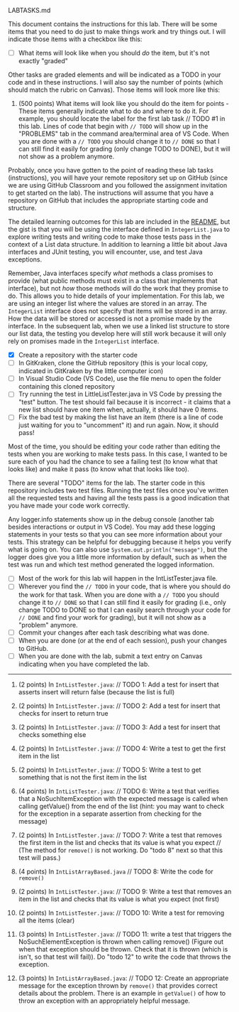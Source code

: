 LABTASKS.md

This document contains the instructions for this lab. There will be some items that you need to do just to make things work and try things out. I will indicate those items with a checkbox like this:
- [ ] What items will look like when you should *do* the item, but it's not exactly "graded"

Other tasks are graded elements and will be indicated as a TODO in your code and in these instructions. I will also say the number of points (which should match the rubric on Canvas). Those items will look more like this:
1. (500 points) What items will look like you should do the item for points - These items generally indicate what to do and where to do it. For example, you should locate the label for the first lab task // TODO #1 in this lab. Lines of code that begin with `// TODO` will show up in the "PROBLEMS" tab in the command area/terminal area of VS Code. When you are done with a `// TODO` you should change it to `// DONE` so that I can still find it easily for grading (only change TODO to DONE), but it will not show as a problem anymore.

Probably, once you have gotten to the point of reading these lab tasks (instructions), you will have your remote repository set up on GitHub (since we are using GitHub Classroom and you followed the assignment invitation to get started on the lab). The instructions will assume that you have a repository on GitHub that includes the appropriate starting code and structure.

The detailed learning outcomes for this lab are included in the [README](README.md), but the gist is that you will be using the interface defined in `IntegerList.java` to explore writing tests and writing code to make those tests pass in the context of a List data structure. In addition to learning a little bit about Java interfaces and JUnit testing, you will encounter, use, and test Java exceptions.

Remember, Java interfaces specify *what* methods a class promises to provide (what public methods must exist in a class that implements that interface), but not *how* those methods will do the work that they promise to do. This allows you to hide details of your implementation. For this lab, we are using an integer list where the values are stored in an array. The `IntegerList` interface does not specify that items will be stored in an array. How the data will be stored or accessed is not a promise made by the interface. In the subsequent lab, when we use a linked list structure to store our list data, the testing you develop here will still work because it will only rely on promises made in the `IntegerList` interface.

- [x] Create a repository with the starter code
- [ ] In GitKraken, clone the GitHub repository (this is your local copy, indicated in GitKraken by the little computer icon)
- [ ] In Visual Studio Code (VS Code), use the file menu to open the folder containing this cloned repository
- [ ] Try running the test in LittleListTester.java in VS Code by pressing the "test" button. The test should fail because it is incorrect - it claims that a new list should have one item when, actually, it should have 0 items. 
- [ ] Fix the bad test by making the list have an item (there is a line of code just waiting for you to "uncomment" it) and run again. Now, it should pass! 

Most of the time, you should be editing your code rather than editing the tests when you are working to make tests pass. In this case, I wanted to be sure each of you had the chance to see a failing test (to know what that looks like) and make it pass (to know what that looks like too).

There are several "TODO" items for the lab. The starter code in this repository includes two test files. Running the test files once you've written all the requested tests and having all the tests pass is a good indication that you have made your code work correctly.

Any logger.info statements show up in the debug console (another tab besides interactions or output in VS Code). You may add these logging statements in your tests so that you can see more information about your tests. This strategy can be helpful for debugging because it helps you verify what is going on. You can also use `System.out.println("message")`, but the logger does give you a little more information by default, such as when the test was run and which test method generated the logged information.

- [ ] Most of the work for this lab will happen in the IntListTester.java file. 
- [ ] Wherever you find the `// TODO` in your code, that is where you should do the work for that task. When you are done with a `// TODO` you should change it to `// DONE` so that I can still find it easily for grading (i.e., only change TODO to DONE so that I can easily search through your code for `// DONE` and find your work for grading), but it will not show as a "problem" anymore. 
- [ ] Commit your changes after each task describing what was done. 
- [ ] When you are done (or at the end of each session), push your changes to GitHub.
- [ ] When you are done with the lab, submit a text entry on Canvas indicating when you have completed the lab.

------

  1. (2 points) In `IntListTester.java`: // TODO 1: Add a test for insert that asserts insert will return false (because the list is full)
   
  2. (2 points) In `IntListTester.java`: // TODO 2: Add a test for insert that checks for insert to return true

  3. (2 points) In `IntListTester.java`: // TODO 3: Add a test for insert that checks something else
  
  4. (2 points) In `IntListTester.java`: // TODO 4: Write a test to get the first item in the list

  5. (2 points) In `IntListTester.java`: // TODO 5: Write a test to get something that is not the first item in the list
  
  6. (4 points) In `IntListTester.java`: // TODO 6: Write a test that verifies that a NoSuchItemException with the expected message is called when calling getValue() from the end of the list (hint: you may want to check for the exception in a separate assertion from checking for the message)

  7. (2 points) In `IntListTester.java`: // TODO 7: Write a test that removes the first item in the list and checks that its value is what you expect
  // (The method for `remove()` is not working. Do "todo 8" next so that this test will pass.)
  
  8. (4 points) In `IntListArrayBased.java` // TODO 8: Write the code for `remove()`

  9. (2 points) In `IntListTester.java`: // TODO 9: Write a test that removes an item in the list and checks that its value is what you expect (not first)
  
  10. (2 points) In `IntListTester.java`: // TODO 10: Write a test for removing all the items (clear)

  11. (3 points) In `IntListTester.java`: // TODO 11: write a test that triggers the NoSuchElementException is thrown when calling remove() (Figure out when that exception should be thrown. Check that it is thrown (which is isn't, so that test will fail)). Do "todo 12" to write the code that throws the exception.
  
  12. (3 points) In `IntListArrayBased.java`: // TODO 12: Create an appropriate message for the exception thrown by `remove()` that provides correct details about the problem. There is an example in `getValue()` of how to throw an exception with an appropriately helpful message.

